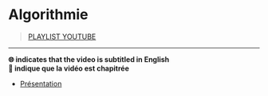 # Algorithmie

> [PLAYLIST YOUTUBE](https://www.youtube.com/playlist?list=PLrSOXFDHBtfE0AkOm795c2qpLQJNiEBbZ)

---

**🌐 indicates that the video is subtitled in English**<br>
**🔢 indique que la vidéo est chapitrée**

+ [Présentation](https://www.youtube.com/watch?v=R9iHBRQbiEI)
